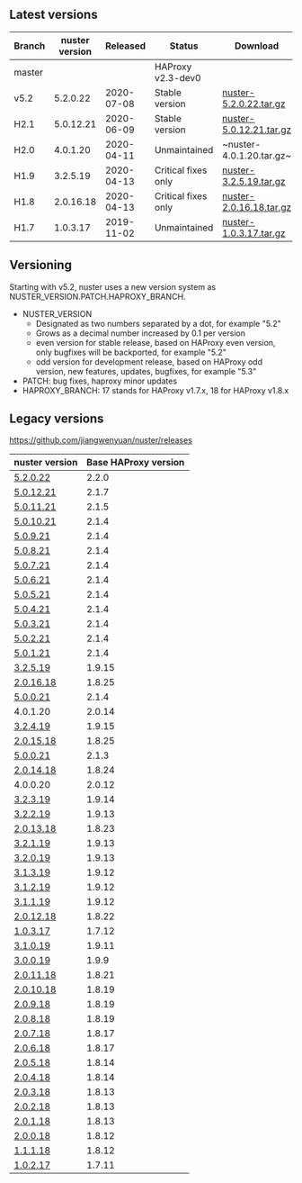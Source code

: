 
## Latest versions

Branch | nuster version | Released   | Status              | Download
------ | -------------- | --------   | ------              | --------
master |                |            | HAProxy v2.3-dev0   |
v5.2   | 5.2.0.22       | 2020-07-08 | Stable version      | [nuster-5.2.0.22.tar.gz][5]
H2.1   | 5.0.12.21      | 2020-06-09 | Stable version      | [nuster-5.0.12.21.tar.gz][4]
H2.0   | 4.0.1.20       | 2020-04-11 | Unmaintained        | ~nuster-4.0.1.20.tar.gz~
H1.9   | 3.2.5.19       | 2020-04-13 | Critical fixes only | [nuster-3.2.5.19.tar.gz][3]
H1.8   | 2.0.16.18      | 2020-04-13 | Critical fixes only | [nuster-2.0.16.18.tar.gz][2]
H1.7   | 1.0.3.17       | 2019-11-02 | Unmaintained        | [nuster-1.0.3.17.tar.gz][1]

[1]:https://github.com/jiangwenyuan/nuster/releases/download/v1.0.3.17/nuster-1.0.3.17.tar.gz
[2]:https://github.com/jiangwenyuan/nuster/releases/download/v2.0.16.18/nuster-2.0.16.18.tar.gz
[3]:https://github.com/jiangwenyuan/nuster/releases/download/v3.2.5.19/nuster-3.2.5.19.tar.gz
[4]:https://github.com/jiangwenyuan/nuster/releases/download/v5.0.12.21/nuster-5.0.12.21.tar.gz
[5]:https://github.com/jiangwenyuan/nuster/releases/download/v5.2.0.22/nuster-5.2.0.22.tar.gz

## Versioning

Starting with v5.2, nuster uses a new version system as NUSTER_VERSION.PATCH.HAPROXY_BRANCH.

* NUSTER_VERSION
  * Designated as two numbers separated by a dot, for example "5.2"
  * Grows as a decimal number increased by 0.1 per version
  * even version for stable release, based on HAProxy even version, only bugfixes will be backported, for example "5.2"
  * odd version for development release, based on HAProxy odd version, new features, updates, bugfixes, for example "5.3"
* PATCH: bug fixes, haproxy minor updates
* HAPROXY_BRANCH: 17 stands for HAProxy v1.7.x, 18 for HAProxy v1.8.x

## Legacy versions

https://github.com/jiangwenyuan/nuster/releases

| nuster version                                                              | Base HAProxy version
| --------------                                                              | ---------------
| [5.2.0.22](https://github.com/jiangwenyuan/nuster/releases/tag/v5.2.0.22)   | 2.2.0
| [5.0.12.21](https://github.com/jiangwenyuan/nuster/releases/tag/v5.0.12.21) | 2.1.7
| [5.0.11.21](https://github.com/jiangwenyuan/nuster/releases/tag/v5.0.11.21) | 2.1.5
| [5.0.10.21](https://github.com/jiangwenyuan/nuster/releases/tag/v5.0.10.21) | 2.1.4
| [5.0.9.21](https://github.com/jiangwenyuan/nuster/releases/tag/v5.0.9.21)   | 2.1.4
| [5.0.8.21](https://github.com/jiangwenyuan/nuster/releases/tag/v5.0.8.21)   | 2.1.4
| [5.0.7.21](https://github.com/jiangwenyuan/nuster/releases/tag/v5.0.7.21)   | 2.1.4
| [5.0.6.21](https://github.com/jiangwenyuan/nuster/releases/tag/v5.0.6.21)   | 2.1.4
| [5.0.5.21](https://github.com/jiangwenyuan/nuster/releases/tag/v5.0.5.21)   | 2.1.4
| [5.0.4.21](https://github.com/jiangwenyuan/nuster/releases/tag/v5.0.4.21)   | 2.1.4
| [5.0.3.21](https://github.com/jiangwenyuan/nuster/releases/tag/v5.0.3.21)   | 2.1.4
| [5.0.2.21](https://github.com/jiangwenyuan/nuster/releases/tag/v5.0.2.21)   | 2.1.4
| [5.0.1.21](https://github.com/jiangwenyuan/nuster/releases/tag/v5.0.1.21)   | 2.1.4
| [3.2.5.19](https://github.com/jiangwenyuan/nuster/releases/tag/v3.2.5.19)   | 1.9.15
| [2.0.16.18](https://github.com/jiangwenyuan/nuster/releases/tag/v2.0.16.18) | 1.8.25
| [5.0.0.21](https://github.com/jiangwenyuan/nuster/releases/tag/v5.0.0.21)   | 2.1.4
|  4.0.1.20                                                                   | 2.0.14
| [3.2.4.19](https://github.com/jiangwenyuan/nuster/releases/tag/v3.2.4.19)   | 1.9.15
| [2.0.15.18](https://github.com/jiangwenyuan/nuster/releases/tag/v2.0.15.18) | 1.8.25
| [5.0.0.21](https://github.com/jiangwenyuan/nuster/releases/tag/v5.0.0.21)   | 2.1.3
| [2.0.14.18](https://github.com/jiangwenyuan/nuster/releases/tag/v2.0.14.18) | 1.8.24
|  4.0.0.20                                                                   | 2.0.12
| [3.2.3.19](https://github.com/jiangwenyuan/nuster/releases/tag/v3.2.3.19)   | 1.9.14
| [3.2.2.19](https://github.com/jiangwenyuan/nuster/releases/tag/v3.2.2.19)   | 1.9.13
| [2.0.13.18](https://github.com/jiangwenyuan/nuster/releases/tag/v2.0.13.18) | 1.8.23
| [3.2.1.19](https://github.com/jiangwenyuan/nuster/releases/tag/v3.2.1.19)   | 1.9.13
| [3.2.0.19](https://github.com/jiangwenyuan/nuster/releases/tag/v3.2.0.19)   | 1.9.13
| [3.1.3.19](https://github.com/jiangwenyuan/nuster/releases/tag/v3.1.3.19)   | 1.9.12
| [3.1.2.19](https://github.com/jiangwenyuan/nuster/releases/tag/v3.1.2.19)   | 1.9.12
| [3.1.1.19](https://github.com/jiangwenyuan/nuster/releases/tag/v3.1.1.19)   | 1.9.12
| [2.0.12.18](https://github.com/jiangwenyuan/nuster/releases/tag/v2.0.12.18) | 1.8.22
| [1.0.3.17](https://github.com/jiangwenyuan/nuster/releases/tag/v1.0.3.17)   | 1.7.12
| [3.1.0.19](https://github.com/jiangwenyuan/nuster/releases/tag/v3.1.0.19)   | 1.9.11
| [3.0.0.19](https://github.com/jiangwenyuan/nuster/releases/tag/v3.0.0.19)   | 1.9.9
| [2.0.11.18](https://github.com/jiangwenyuan/nuster/releases/tag/v2.0.11.18) | 1.8.21
| [2.0.10.18](https://github.com/jiangwenyuan/nuster/releases/tag/v2.0.10.18) | 1.8.19
| [2.0.9.18](https://github.com/jiangwenyuan/nuster/releases/tag/v2.0.9.18)   | 1.8.19
| [2.0.8.18](https://github.com/jiangwenyuan/nuster/releases/tag/v2.0.8.18)   | 1.8.19
| [2.0.7.18](https://github.com/jiangwenyuan/nuster/releases/tag/v2.0.7.18)   | 1.8.17
| [2.0.6.18](https://github.com/jiangwenyuan/nuster/releases/tag/v2.0.6.18)   | 1.8.17
| [2.0.5.18](https://github.com/jiangwenyuan/nuster/releases/tag/v2.0.5.18)   | 1.8.14
| [2.0.4.18](https://github.com/jiangwenyuan/nuster/releases/tag/v2.0.4.18)   | 1.8.14
| [2.0.3.18](https://github.com/jiangwenyuan/nuster/releases/tag/v2.0.3.18)   | 1.8.13
| [2.0.2.18](https://github.com/jiangwenyuan/nuster/releases/tag/v2.0.2.18)   | 1.8.13
| [2.0.1.18](https://github.com/jiangwenyuan/nuster/releases/tag/v2.0.1.18)   | 1.8.13
| [2.0.0.18](https://github.com/jiangwenyuan/nuster/releases/tag/v2.0.0.18)   | 1.8.12
| [1.1.1.18](https://github.com/jiangwenyuan/nuster/releases/tag/v1.1.1.18)   | 1.8.12
| [1.0.2.17](https://github.com/jiangwenyuan/nuster/releases/tag/v1.0.2.17)   | 1.7.11

